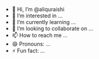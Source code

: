 - 👋 Hi, I’m @aliquraishi
- 👀 I’m interested in ...
- 🌱 I’m currently learning ...
- 💞️ I’m looking to collaborate on ...
- 📫 How to reach me ...
- 😄 Pronouns: ...
- ⚡ Fun fact: ...

<!---
aliquraishi/aliquraishi is a ✨ special ✨ repository because its `README.md` (this file) appears on your GitHub profile.
You can click the Preview link to take a look at your changes.
--->

